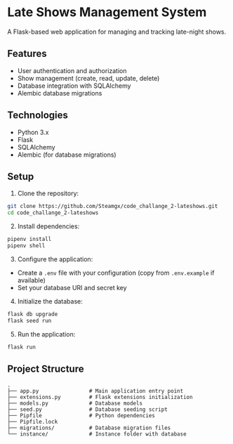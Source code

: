 # Late Shows Management System

A Flask-based web application for managing and tracking late-night shows.

## Features
- User authentication and authorization
- Show management (create, read, update, delete)
- Database integration with SQLAlchemy
- Alembic database migrations

## Technologies
- Python 3.x
- Flask
- SQLAlchemy
- Alembic (for database migrations)

## Setup

1. Clone the repository:
```bash
git clone https://github.com/Steamgx/code_challange_2-lateshows.git
cd code_challange_2-lateshows
```

2. Install dependencies:
```bash
pipenv install
pipenv shell
```

3. Configure the application:
- Create a `.env` file with your configuration (copy from `.env.example` if available)
- Set your database URI and secret key

4. Initialize the database:
```bash
flask db upgrade
flask seed run
```

5. Run the application:
```bash
flask run
```

## Project Structure
```
.
├── app.py                # Main application entry point
├── extensions.py         # Flask extensions initialization
├── models.py             # Database models
├── seed.py               # Database seeding script
├── Pipfile               # Python dependencies
├── Pipfile.lock
├── migrations/           # Database migration files
└── instance/             # Instance folder with database
```


